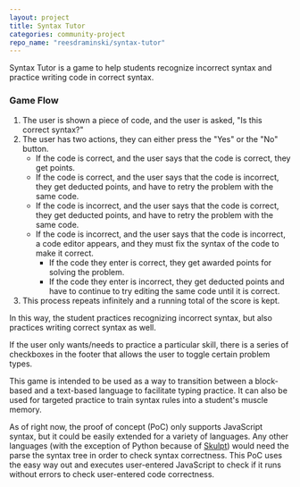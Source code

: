 ```yaml
---
layout: project
title: Syntax Tutor
categories: community-project
repo_name: "reesdraminski/syntax-tutor"
---
```


Syntax Tutor is a game to help students recognize incorrect syntax and practice writing code in correct syntax.

### Game Flow
1. The user is shown a piece of code, and the user is asked, "Is this correct syntax?"
2. The user has two actions, they can either press the "Yes" or the "No" button.
    * If the code is correct, and the user says that the code is correct, they get points.
    * If the code is correct, and the user says that the code is incorrect, they get deducted points, and have to retry the problem with the same code.
    * If the code is incorrect, and the user says that the code is correct, they get deducted points, and have to retry the problem with the same code.
    * If the code is incorrect, and the user says that the code is incorrect, a code editor appears, and they must fix the syntax of the code to make it correct.
        * If the code they enter is correct, they get awarded points for solving the problem.
        * If the code they enter is incorrect, they get deducted points and have to continue to try editing the same code until it is correct.
3. This process repeats infinitely and a running total of the score is kept.

In this way, the student practices recognizing incorrect syntax, but also practices writing correct syntax as well.

If the user only wants/needs to practice a particular skill, there is a series of checkboxes in the footer that allows the user to toggle certain problem types.

This game is intended to be used as a way to transition between a block-based and a text-based language to facilitate typing practice. It can also be used for targeted practice to train syntax rules into a student's muscle memory.

As of right now, the proof of concept (PoC) only supports JavaScript syntax, but it could be easily extended for a variety of languages. Any other languages (with the exception of Python because of [Skulpt](https://skulpt.org/)) would need the parse the syntax tree in order to check syntax correctness. This PoC uses the easy way out and executes user-entered JavaScript to check if it runs without errors to check user-entered code correctness.